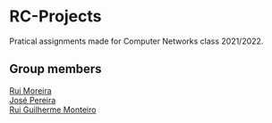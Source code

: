 # RC-Projects
Pratical assignments made for Computer Networks class 2021/2022.


## Group members  

[Rui Moreira](https://www.github.com/ruiFCMoreira)  
[José Pereira](https://www.github.com/ZeMig00)  
[Rui Guilherme Monteiro](https://www.github.com/rushmetra)
